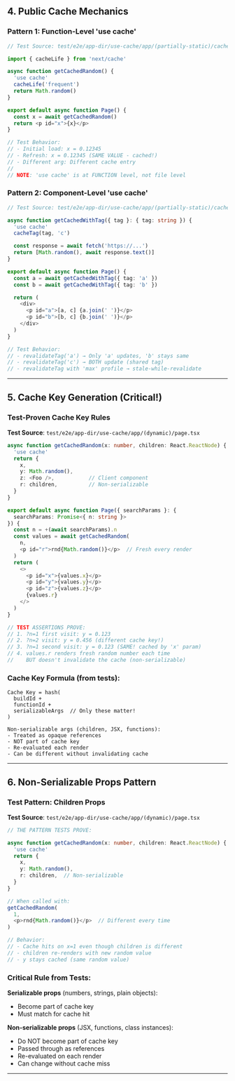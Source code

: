 ## <a id="public-cache"></a>4. Public Cache Mechanics

### Pattern 1: Function-Level 'use cache'

```typescript
// Test Source: test/e2e/app-dir/use-cache/app/(partially-static)/cache-life/page.tsx

import { cacheLife } from 'next/cache'

async function getCachedRandom() {
  'use cache'
  cacheLife('frequent')
  return Math.random()
}

export default async function Page() {
  const x = await getCachedRandom()
  return <p id="x">{x}</p>
}

// Test Behavior:
// - Initial load: x = 0.12345
// - Refresh: x = 0.12345 (SAME VALUE - cached!)
// - Different arg: Different cache entry
//
// NOTE: 'use cache' is at FUNCTION level, not file level
```

### Pattern 2: Component-Level 'use cache'

```typescript
// Test Source: test/e2e/app-dir/use-cache/app/(partially-static)/cache-tag/page.tsx

async function getCachedWithTag({ tag }: { tag: string }) {
  'use cache'
  cacheTag(tag, 'c')

  const response = await fetch('https://...')
  return [Math.random(), await response.text()]
}

export default async function Page() {
  const a = await getCachedWithTag({ tag: 'a' })
  const b = await getCachedWithTag({ tag: 'b' })

  return (
    <div>
      <p id="a">[a, c] {a.join(' ')}</p>
      <p id="b">[b, c] {b.join(' ')}</p>
    </div>
  )
}

// Test Behavior:
// - revalidateTag('a') → Only 'a' updates, 'b' stays same
// - revalidateTag('c') → BOTH update (shared tag)
// - revalidateTag with 'max' profile → stale-while-revalidate
```

---

## <a id="cache-keys"></a>5. Cache Key Generation (Critical!)

### Test-Proven Cache Key Rules

**Test Source**: `test/e2e/app-dir/use-cache/app/(dynamic)/page.tsx`

```typescript
async function getCachedRandom(x: number, children: React.ReactNode) {
  'use cache'
  return {
    x,
    y: Math.random(),
    z: <Foo />,           // Client component
    r: children,          // Non-serializable
  }
}

export default async function Page({ searchParams }: {
  searchParams: Promise<{ n: string }>
}) {
  const n = +(await searchParams).n
  const values = await getCachedRandom(
    n,
    <p id="r">rnd{Math.random()}</p>  // Fresh every render
  )
  return (
    <>
      <p id="x">{values.x}</p>
      <p id="y">{values.y}</p>
      <p id="z">{values.z}</p>
      {values.r}
    </>
  )
}

// TEST ASSERTIONS PROVE:
// 1. ?n=1 first visit: y = 0.123
// 2. ?n=2 visit: y = 0.456 (different cache key!)
// 3. ?n=1 second visit: y = 0.123 (SAME! cached by 'x' param)
// 4. values.r renders fresh random number each time
//    BUT doesn't invalidate the cache (non-serializable)
```

### Cache Key Formula (from tests):

```
Cache Key = hash(
  buildId +
  functionId +
  serializableArgs  // Only these matter!
)

Non-serializable args (children, JSX, functions):
- Treated as opaque references
- NOT part of cache key
- Re-evaluated each render
- Can be different without invalidating cache
```

---

## <a id="non-serializable"></a>6. Non-Serializable Props Pattern

### Test Pattern: Children Props

**Test Source**: `test/e2e/app-dir/use-cache/app/(dynamic)/page.tsx`

```typescript
// THE PATTERN TESTS PROVE:

async function getCachedRandom(x: number, children: React.ReactNode) {
  'use cache'
  return {
    x,
    y: Math.random(),
    r: children,  // Non-serializable
  }
}

// When called with:
getCachedRandom(
  1,
  <p>rnd{Math.random()}</p>  // Different every time
)

// Behavior:
// - Cache hits on x=1 even though children is different
// - children re-renders with new random value
// - y stays cached (same random value)
```

### Critical Rule from Tests:

**Serializable props** (numbers, strings, plain objects):

- Become part of cache key
- Must match for cache hit

**Non-serializable props** (JSX, functions, class instances):

- Do NOT become part of cache key
- Passed through as references
- Re-evaluated on each render
- Can change without cache miss

---

